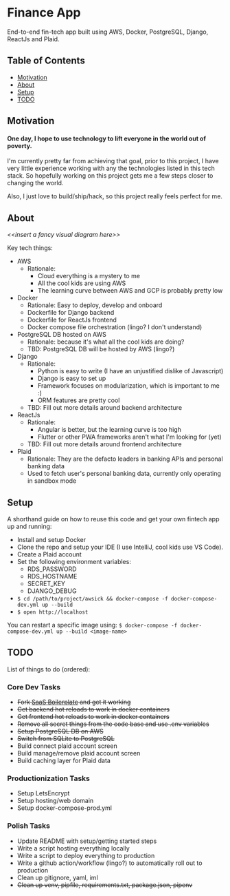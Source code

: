 # Finance App

End-to-end fin-tech app built using AWS, Docker, PostgreSQL, Django, ReactJs and Plaid.

## Table of Contents

- [Motivation](#motivation)
- [About](#about)
- [Setup](#setup)
- [TODO](#todo)

<a name="motivation"></a>
## Motivation

#### One day, I hope to use technology to lift everyone in the world out of poverty.

I'm currently pretty far from achieving that goal, prior to this project, I have very little
experience working with any the technologies listed in this tech stack. So hopefully working on this
project gets me a few steps closer to changing the world.

Also, I just love to build/ship/hack, so this project really feels perfect for me.

<a name="About"></a>
## About

<i>&lt;&lt;insert a fancy visual diagram here&gt;&gt;</i>

Key tech things:

- AWS
    - Rationale: 
      - Cloud everything is a mystery to me
      - All the cool kids are using AWS
      - The learning curve between AWS and GCP is probably pretty low
- Docker
    - Rationale: Easy to deploy, develop and onboard
    - Dockerfile for Django backend
    - Dockerfile for ReactJs frontend
    - Docker compose file orchestration (lingo? I don't understand)
- PostgreSQL DB hosted on AWS
    - Rationale: because it's what all the cool kids are doing?
    - TBD: PostgreSQL DB will be hosted by AWS (lingo?)
- Django
    - Rationale:
        - Python is easy to write (I have an unjustified dislike of Javascript)
        - Django is easy to set up
        - Framework focuses on modularization, which is important to me :)
        - ORM features are pretty cool
    - TBD: Fill out more details around backend architecture
- ReactJs
    - Rationale:
        - Angular is better, but the learning curve is too high
        - Flutter or other PWA frameworks aren't what I'm looking for (yet)
    - TBD: Fill out more details around frontend architecture
- Plaid
    - Rationale: They are the defacto leaders in banking APIs and personal banking data
    - Used to fetch user's personal banking data, currently only operating in sandbox mode

<a name="setup"></a>
## Setup

A shorthand guide on how to reuse this code and get your own fintech app up and running:

- Install and setup Docker
- Clone the repo and setup your IDE (I use IntelliJ, cool kids use VS Code).
- Create a Plaid account
- Set the following environment variables:
    - RDS_PASSWORD
    - RDS_HOSTNAME
    - SECRET_KEY
    - DJANGO_DEBUG
- `$ cd /path/to/project/awsick && docker-compose -f docker-compose-dev.yml up --build`
- `$ open http://localhost`

You can restart a specific image using:
`$ docker-compose -f docker-compose-dev.yml up --build <image-name>`

<a name="todo"></a>
## TODO
List of things to do (ordered):

### Core Dev Tasks
- <strike>Fork [SaaS Boilerplate](https://github.com/saasitive/django-react-boilerplate) and get it working</strike>
- <strike>Get backend hot reloads to work in docker containers</strike>
- <strike>Get frontend hot reloads to work in docker containers</strike>
- <strike>Remove all secret things from the code base and use .env variables</strike>
- <strike>Setup PostgreSQL DB on AWS</strike>
- <strike>Switch from SQLite to PostgreSQL</strike>
- Build connect plaid account screen
- Build manage/remove plaid account screen
- Build caching layer for Plaid data

### Productionization Tasks
- Setup LetsEncrypt
- Setup hosting/web domain
- Setup docker-compose-prod.yml

### Polish Tasks
- Update README with setup/getting started steps
- Write a script hosting everything locally
- Write a script to deploy everything to production
- Write a github action/workflow (lingo?) to automatically roll out to production
- Clean up gitignore, yaml, iml
- <strike>Clean up venv, pipfile, requirements.txt, package.json, pipenv</strike>
